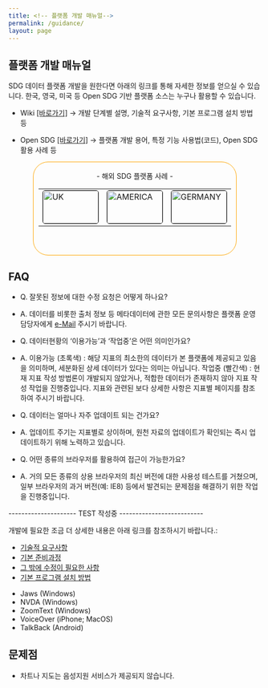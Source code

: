 ```yaml
---
title: <!-- 플랫폼 개발 매뉴얼-->
permalink: /guidance/
layout: page
---
```

## 플랫폼 개발 매뉴얼

SDG 데이터 플랫폼 개발을 원한다면 아래의 링크를 통해 자세한 정보를 얻으실 수 있습니다.
한국, 영국, 미국 등 Open SDG 기반 플랫폼 소스는 누구나 활용할 수 있습니다.

* Wiki [[바로가기]](https://github.com/kostat-sdg-kor/sdg-indicators/wiki)
 → 개발 단계별 설명, 기술적 요구사항, 기본 프로그램 설치 방법 등

* Open SDG [[바로가기]](https://open-sdg.readthedocs.io/)
 → 플랫폼 개발 용어, 특정 기능 사용법(코드), Open SDG 활용 사례 등


<div align="center">
<div align="center" style="width:80%; height: 185px; border: 1px solid orange; border-radius: 30px 30px 30px 30px;">
<br/>
- 해외 SDG 플랫폼 사례 -
<br/>

<table border="0" style="width:95%; height: 135px;">
  <tr>
  <td>
  <a href="https://sustainabledevelopment-uk.github.io">
  <img style="border:1px solid black; border-radius : 5px; width:110px; height:65px;" src="https://kostat-sdg-kor.github.io/sdg-indicators/public/uk.png" alt="UK"/>
  </a>
 </td>

  <td>
  <a href="https://sdg.data.gov">
    <img style="border:1px solid black; border-radius : 5px; width:110px; height:65px;"  src="https://kostat-sdg-kor.github.io/sdg-indicators/public/america.png" alt="AMERICA"/>
    </a>
  </td>
  
  <td>
  <a href="https://sustainabledevelopment-germany.github.io">
    <img style="border:1px solid black; border-radius : 5px; width:110px; height:65px;"  src="https://kostat-sdg-kor.github.io/sdg-indicators/public/germany.png" alt="GERMANY"/>
    </a>
  </td>

  <td>
  <a href="https://irelandsdg.geohive.ie/">
    <img style="border:1px solid black; border-radius : 5px; width:110px; height:65px;"  src="https://kostat-sdg-kor.github.io/sdg-indicators/public/pol.png" alt="POL"/>
    </a>
  </td>

  <td>
  <a href="https://sdg.gov.pl/">
    <img style="border:1px solid black; border-radius : 5px; width:110px; height:65px;"  src="https://kostat-sdg-kor.github.io/sdg-indicators/public/Ireland.png" alt="IRE"/>
    </a>
  </td>

  </tr>

</table>

</div>
</div>





## FAQ

- Q. 잘못된 정보에 대한 수정 요청은 어떻게 하나요?
- A. 데이터를 비롯한 출처 정보 등 메타데이터에 관한 모든 문의사항은 플랫폼 운영 담당자에게 [e-Mail](mailto:{{site.email_contacts.functional}}) 주시기 바랍니다.

- Q. 데이터현황의 ‘이용가능’과 ‘작업중’은 어떤 의미인가요?
- A. 이용가능 (초록색) : 해당 지표의 최소한의 데이터가 본 플랫폼에 제공되고 있음을 의미하며, 세분화된 상세 데이터가 있다는 의미는 아닙니다.
작업중 (빨간색) : 현재 지표 작성 방법론이 개발되지 않았거나, 적합한 데이터가 존재하지 않아 지표 작성 작업을 진행중입니다.
지표와 관련된 보다 상세한 사항은 지표별 페이지를 참조하여 주시기 바랍니다.

- Q. 데이터는 얼마나 자주 업데이트 되는 건가요?
- A. 업데이트 주기는 지표별로 상이하며, 원천 자료의 업데이트가 확인되는 즉시 업데이트하기 위해 노력하고 있습니다.

- Q. 어떤 종류의 브라우저를 활용하여 접근이 가능한가요?
- A. 거의 모든 종류의 상용 브라우저의 최신 버전에 대한 사용성 테스트를 거쳤으며, 일부 브라우저의 과거 버전(예: IE8) 등에서 발견되는 문제점을 해결하기 위한 작업을 진행중입니다. 




--------------------- TEST 작성중 --------------------------


개발에 필요한 조금 더 상세한 내용은 아래 링크를 참조하시기 바랍니다.:
-	<a href="https://github.com/kostat-sdg-kor/sdg-indicators/wiki/Required-skill-sets" onClick='ga("send", "event", "Guidance", "wiki", "required skill set")'>기술적 요구사항</a>
-	<a href="https://github.com/kostat-sdg-kor/sdg-indicators/wiki/How-do-we-create-our-own-NRP" onClick='ga("send", "event", "Guidance", "wiki", "how do we create our own nrp")'>기본 준비과정</a>
-	<a href="https://github.com/kostat-sdg-kor/sdg-indicators/wiki/What-do-we-need-to-change" onClick='ga("send", "event", "Guidance", "wiki", "what do we need to change")'>그 밖에 수정이 필요한 사항</a>
-	<a href="https://github.com/kostat-sdg-kor/sdg-indicators/wiki/Development-installation-instructions" onClick='ga("send", "event", "Guidance", "wiki", "development installation instructions")'>기본 프로그램 설치 방법</a>


* Jaws (Windows)
* NVDA (Windows)
* ZoomText (Windows)
* VoiceOver (iPhone; MacOS)
* TalkBack (Android)

## 문제점
* 차트나 지도는 음성지원 서비스가 제공되지 않습니다.

